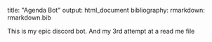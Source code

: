 title: "Agenda Bot"
output: html_document
bibliography: rmarkdown: rmarkdown.bib

This is my epic discord bot. And my 3rd attempt at a read me file
